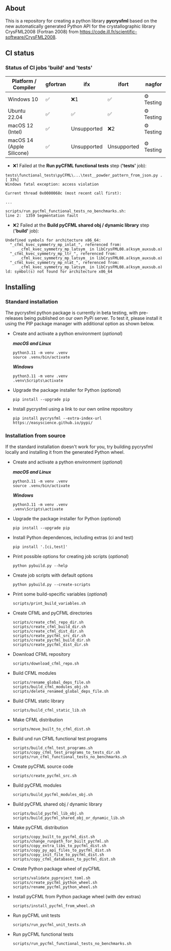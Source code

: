 ## About

This is a repository for creating a python library **pycrysfml** based on the new automatically generated Python API for the crystallographic library CrysFML2008 (Fortran 2008) from https://code.ill.fr/scientific-software/CrysFML2008.

## CI status

### Status of CI jobs 'build' and 'tests'

| Platform / Compiler       | gfortran | ifx         | ifort         | nagfor     |
| ------------------------- | -------- | ----------- | ------------- | ---------- |
| Windows 10                | ✅       | ❌1        | ✅           | ⚙️ Testing |
| Ubuntu 22.04              | ✅       | ✅          | ✅           | ⚙️ Testing |
| macOS 12 (Intel)          | ✅       | Unsupported | ❌2         | ⚙️ Testing |
| macOS 14 (Apple Silicone) | ✅       | Unsupported | Unsupported   | ⚙️ Testing |

* ❌1 Failed at the **Run pyCFML functional tests** step (**'tests'** job):

```
tests\functional_tests\pyCFML\...\test__powder_pattern_from_json.py . [ 33%]
Windows fatal exception: access violation

Current thread 0x0000068c (most recent call first):

...

scripts/run_pycfml_functional_tests_no_benchmarks.sh:
line 2:  1359 Segmentation fault
```
* ❌2 Failed at the **Build pyCFML shared obj / dynamic library** step (**'build'** job):

```
Undefined symbols for architecture x86_64:
  "_cfml_kvec_symmetry_mp_inlat_", referenced from:
      _cfml_kvec_symmetry_mp_latsym_ in libCrysFML08.a(ksym_auxsub.o)
  "_cfml_kvec_symmetry_mp_ltr_", referenced from:
      _cfml_kvec_symmetry_mp_latsym_ in libCrysFML08.a(ksym_auxsub.o)
  "_cfml_kvec_symmetry_mp_nlat_", referenced from:
      _cfml_kvec_symmetry_mp_latsym_ in libCrysFML08.a(ksym_auxsub.o)
ld: symbol(s) not found for architecture x86_64
```

## Installing

### Standard installation

The pycrysfml python package is currently in beta testing, with pre-releases being published on our own PyPi server. To test it, please install it using the PIP package manager with additional option as shown below.

* Create and activate a python environment (_optional_)

  ***macOS and Linux***

  ```
  python3.11 -m venv .venv
  source .venv/bin/activate
  ```

  ***Windows***

  ```
  python3.11 -m venv .venv
  .venv\Scripts\activate
  ```

* Upgrade the package installer for Python (_optional_)

  ```
  pip install --upgrade pip
  ```

* Install pycrysfml using a link to our own online repository

  ```
  pip install pycrysfml --extra-index-url https://easyscience.github.io/pypi/
  ```

### Installation from source

If the standard installation doesn't work for you, try building pycrysfml locally and installing it from the generated Python wheel.

* Create and activate a python environment (_optional_)

  ***macOS and Linux***

  ```
  python3.11 -m venv .venv
  source .venv/bin/activate
  ```

  ***Windows***

  ```
  python3.11 -m venv .venv
  .venv\Scripts\activate
  ```

* Upgrade the package installer for Python (_optional_)

  ```
  pip install --upgrade pip
  ```

* Install Python dependences, including extras (ci and test)

  ```
  pip install '.[ci,test]'
  ```

* Print possible options for creating job scripts (_optional_)

  ```
  python pybuild.py --help
  ```

* Create job scripts with default options

  ```
  python pybuild.py --create-scripts
  ```

* Print some build-specific variables (_optional_)

  ```
  scripts/print_build_variables.sh
  ```

* Create CFML and pyCFML directories

  ```
  scripts/create_cfml_repo_dir.sh
  scripts/create_cfml_build_dir.sh
  scripts/create_cfml_dist_dir.sh
  scripts/create_pycfml_src_dir.sh
  scripts/create_pycfml_build_dir.sh
  scripts/create_pycfml_dist_dir.sh
  ```

* Download CFML repository

  ```
  scripts/download_cfml_repo.sh
  ```

* Build CFML modules

  ```
  scripts/rename_global_deps_file.sh
  scripts/build_cfml_modules_obj.sh
  scripts/delete_renamed_global_deps_file.sh
  ```

* Build CFML static library

  ```
  scripts/build_cfml_static_lib.sh
  ```

* Make CFML distribution

  ```
  scripts/move_built_to_cfml_dist.sh
  ```

* Build und run CFML functional test programs

  ```
  scripts/build_cfml_test_programs.sh
  scripts/copy_cfml_test_programs_to_tests_dir.sh
  scripts/run_cfml_functional_tests_no_benchmarks.sh
  ```

* Create pyCFML source code

  ```
  scripts/create_pycfml_src.sh
  ```

* Build pyCFML modules

  ```
  scripts/build_pycfml_modules_obj.sh
  ```

* Build pyCFML shared obj / dynamic library

  ```
  scripts/build_pycfml_lib_obj.sh
  scripts/build_pycfml_shared_obj_or_dynamic_lib.sh
  ```

* Make pyCFML distribution

  ```
  scripts/copy_built_to_pycfml_dist.sh
  scripts/change_runpath_for_built_pycfml.sh
  scripts/copy_extra_libs_to_pycfml_dist.sh
  scripts/copy_py_api_files_to_pycfml_dist.sh
  scripts/copy_init_file_to_pycfml_dist.sh
  scripts/copy_cfml_databases_to_pycfml_dist.sh
  ```

* Create Python package wheel of pyCFML

  ```
  scripts/validate_pyproject_toml.sh
  scripts/create_pycfml_python_wheel.sh
  scripts/rename_pycfml_python_wheel.sh
  ```

* Install pyCFML from Python package wheel (with dev extras)

  ```
  scripts/install_pycfml_from_wheel.sh
  ```

* Run pyCFML unit tests

  ```
  scripts/run_pycfml_unit_tests.sh
  ```

* Run pyCFML functional tests

  ```
  scripts/run_pycfml_functional_tests_no_benchmarks.sh
  ```
